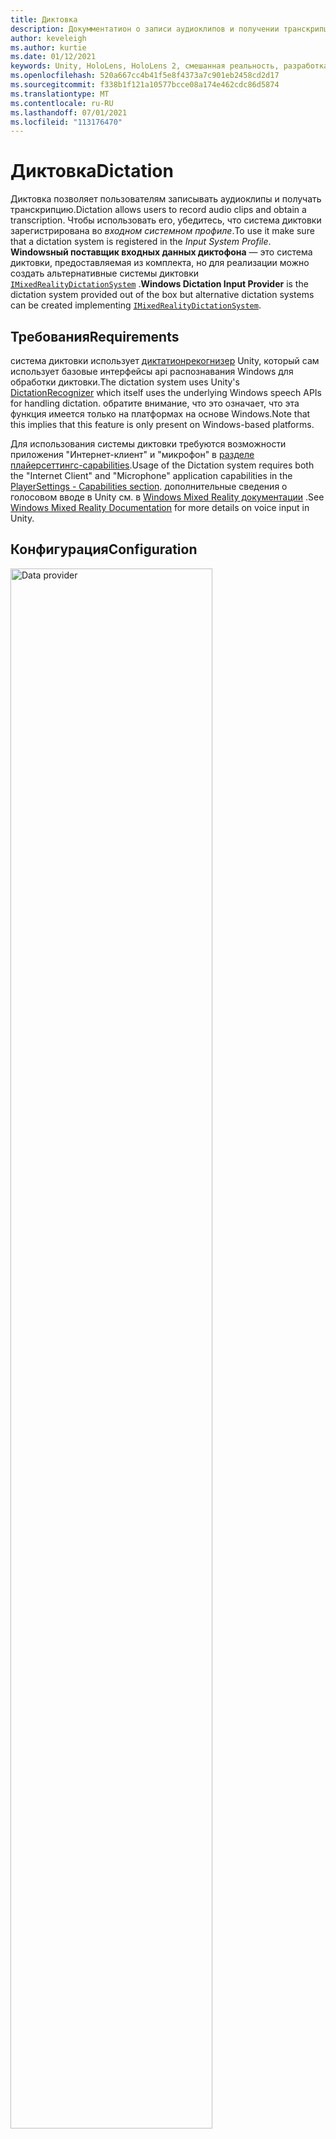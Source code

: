 ```yaml
---
title: Диктовка
description: Докумментатион о записи аудиоклипов и получении транскрипции в МРТК
author: keveleigh
ms.author: kurtie
ms.date: 01/12/2021
keywords: Unity, HoloLens, HoloLens 2, смешанная реальность, разработка, MRTK
ms.openlocfilehash: 520a667cc4b41f5e8f4373a7c901eb2458cd2d17
ms.sourcegitcommit: f338b1f121a10577bcce08a174e462cdc86d5874
ms.translationtype: MT
ms.contentlocale: ru-RU
ms.lasthandoff: 07/01/2021
ms.locfileid: "113176470"
---
```

# <a name="dictation"></a><span data-ttu-id="5984d-104">Диктовка</span><span class="sxs-lookup"><span data-stu-id="5984d-104">Dictation</span></span>

<span data-ttu-id="5984d-105">Диктовка позволяет пользователям записывать аудиоклипы и получать транскрипцию.</span><span class="sxs-lookup"><span data-stu-id="5984d-105">Dictation allows users to record audio clips and obtain a transcription.</span></span> <span data-ttu-id="5984d-106">Чтобы использовать его, убедитесь, что система диктовки зарегистрирована во *входном системном профиле*.</span><span class="sxs-lookup"><span data-stu-id="5984d-106">To use it make sure that a dictation system is registered in the *Input System Profile*.</span></span> <span data-ttu-id="5984d-107">**Windowsный поставщик входных данных диктофона** — это система диктовки, предоставляемая из комплекта, но для реализации можно создать альтернативные системы диктовки [`IMixedRealityDictationSystem`](xref:Microsoft.MixedReality.Toolkit.Input.IMixedRealityDictationSystem) .</span><span class="sxs-lookup"><span data-stu-id="5984d-107">**Windows Dictation Input Provider** is the dictation system provided out of the box but alternative dictation systems can be created implementing [`IMixedRealityDictationSystem`](xref:Microsoft.MixedReality.Toolkit.Input.IMixedRealityDictationSystem).</span></span>

## <a name="requirements"></a><span data-ttu-id="5984d-108">Требования</span><span class="sxs-lookup"><span data-stu-id="5984d-108">Requirements</span></span>

<span data-ttu-id="5984d-109">система диктовки использует [диктатионрекогнизер](https://docs.unity3d.com/ScriptReference/Windows.Speech.DictationRecognizer.html) Unity, который сам использует базовые интерфейсы api распознавания Windows для обработки диктовки.</span><span class="sxs-lookup"><span data-stu-id="5984d-109">The dictation system uses Unity's [DictationRecognizer](https://docs.unity3d.com/ScriptReference/Windows.Speech.DictationRecognizer.html) which itself uses the underlying Windows speech APIs for handling dictation.</span></span> <span data-ttu-id="5984d-110">обратите внимание, что это означает, что эта функция имеется только на платформах на основе Windows.</span><span class="sxs-lookup"><span data-stu-id="5984d-110">Note that this implies that this feature is only present on Windows-based platforms.</span></span>

<span data-ttu-id="5984d-111">Для использования системы диктовки требуются возможности приложения "Интернет-клиент" и "микрофон" в [разделе плайерсеттингс-capabilities](https://docs.unity3d.com/Manual/class-PlayerSettingsWSA.html#Capabilities).</span><span class="sxs-lookup"><span data-stu-id="5984d-111">Usage of the Dictation system requires both the "Internet Client" and "Microphone" application capabilities in the [PlayerSettings - Capabilities section](https://docs.unity3d.com/Manual/class-PlayerSettingsWSA.html#Capabilities).</span></span>
<span data-ttu-id="5984d-112">дополнительные сведения о голосовом вводе в Unity см. в [Windows Mixed Reality документации](/windows/mixed-reality/voice-input-in-unity#dictation) .</span><span class="sxs-lookup"><span data-stu-id="5984d-112">See [Windows Mixed Reality Documentation](/windows/mixed-reality/voice-input-in-unity#dictation) for more details on voice input in Unity.</span></span>

## <a name="configuration"></a><span data-ttu-id="5984d-113">Конфигурация</span><span class="sxs-lookup"><span data-stu-id="5984d-113">Configuration</span></span>

<img src="../images/input/DictationDataProvider.png" width="80%" class="center" alt="Data provider">

<span data-ttu-id="5984d-114">После настройки службы диктовки можно использовать [`DictationHandler`](xref:Microsoft.MixedReality.Toolkit.Input.DictationHandler) сценарий для запуска и завершения записи сеансов, а также получения результатов транскрипции через унитевентс.</span><span class="sxs-lookup"><span data-stu-id="5984d-114">Once you have a dictation service set up, you can use the [`DictationHandler`](xref:Microsoft.MixedReality.Toolkit.Input.DictationHandler) script to start and stop recording sessions and obtain the transcription results via UnityEvents.</span></span>

<img src="../images/input/DictationHandler.png" width="80%" alt="Dictation Handler" class="center">

- <span data-ttu-id="5984d-115">**Гипотеза диктовки** создается по мере того, как пользователь сразу же говорит о том, что проводятся предварительные записи звука, полученные на данный момент.</span><span class="sxs-lookup"><span data-stu-id="5984d-115">**Dictation Hypothesis** is raised as the user speaks with early, rough transcriptions of the audio captured so far.</span></span>
- <span data-ttu-id="5984d-116">**Результат диктовки** создается в конце каждого предложения (т. е. когда пользователь приостанавливает работу) с завершающим обработкой звука, записываемого на данный момент.</span><span class="sxs-lookup"><span data-stu-id="5984d-116">**Dictation Result** is raised at the end of each sentence (i.e. when the user pauses) with the final transcription of the audio captured so far.</span></span>
- <span data-ttu-id="5984d-117">**Диктовка по завершении** создается в конце сеанса записи с полной и окончательной обработкой звука.</span><span class="sxs-lookup"><span data-stu-id="5984d-117">**Dictation Complete** is raised at the end of the recording session with the full, final transcription of the audio.</span></span>
- <span data-ttu-id="5984d-118">**Ошибка диктовки** возникает, чтобы сообщить об ошибках в службе диктофона.</span><span class="sxs-lookup"><span data-stu-id="5984d-118">**Dictation Error** is raised to inform of errors in the dictation service.</span></span> <span data-ttu-id="5984d-119">Транскрипция в этом случае содержит описание ошибки.</span><span class="sxs-lookup"><span data-stu-id="5984d-119">The transcription in this case contains a description of the error.</span></span>

## <a name="example-scene"></a><span data-ttu-id="5984d-120">Пример сцены</span><span class="sxs-lookup"><span data-stu-id="5984d-120">Example scene</span></span>

<span data-ttu-id="5984d-121">В сцене **диктовки** в `MRTK/Examples/Demos/Input/Scenes/Dictation` показывает, какой `DictationHandler` сценарий используется.</span><span class="sxs-lookup"><span data-stu-id="5984d-121">**Dictation** scene in `MRTK/Examples/Demos/Input/Scenes/Dictation` shows the `DictationHandler` script in use.</span></span> <span data-ttu-id="5984d-122">Если требуется больший контроль, можно либо расширить этот скрипт, либо создать собственную реализацию [`IMixedRealityDictationHandler`](xref:Microsoft.MixedReality.Toolkit.Input.IMixedRealityDictationHandler) для получения событий диктовки напрямую.</span><span class="sxs-lookup"><span data-stu-id="5984d-122">If you need more control, you can either extend this script or create your own implementing [`IMixedRealityDictationHandler`](xref:Microsoft.MixedReality.Toolkit.Input.IMixedRealityDictationHandler) to receive dictation events directly.</span></span>

<img src="../images/input/DictationDemo.png" width="80%" alt="Dictation Demo" class="center">
